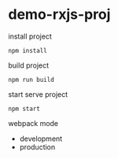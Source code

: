 # demo-rxjs-proj
install project
```shell script
npm install
```

build project
```shell script
npm run build
```

start serve project
```shell script
npm start
```

webpack mode
   - development
   - production